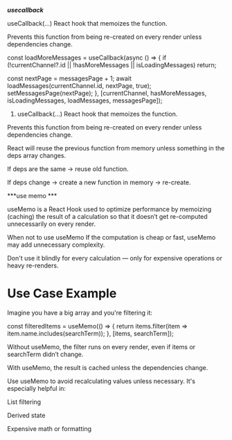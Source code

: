 ***usecallback***

useCallback(...)
React hook that memoizes the function.

Prevents this function from being re-created on every render unless dependencies change.

const loadMoreMessages = useCallback(async () => {
  if (!currentChannel?.id || !hasMoreMessages || isLoadingMessages) return;

  const nextPage = messagesPage + 1;
  await loadMessages(currentChannel.id, nextPage, true);
  setMessagesPage(nextPage);
}, [currentChannel, hasMoreMessages, isLoadingMessages, loadMessages, messagesPage]);


1. useCallback(...)
React hook that memoizes the function.

Prevents this function from being re-created on every render unless dependencies change.

React will reuse the previous function from memory unless something in the deps array changes.

If deps are the same → reuse old function.

If deps change → create a new function in memory → re-create.

***use memo ***

useMemo is a React Hook used to optimize performance by memoizing (caching) the result of a calculation so that it doesn’t get re-computed unnecessarily on every render.

When not to use useMemo
If the computation is cheap or fast, useMemo may add unnecessary complexity.

Don't use it blindly for every calculation — only for expensive operations or heavy re-renders.

# Use Case Example
Imagine you have a big array and you're filtering it:

const filteredItems = useMemo(() => {
  return items.filter(item => item.name.includes(searchTerm));
}, [items, searchTerm]);

Without useMemo, the filter runs on every render, even if items or searchTerm didn’t change.

With useMemo, the result is cached unless the dependencies change.

Use useMemo to avoid recalculating values unless necessary. It's especially helpful in:

List filtering

Derived state

Expensive math or formatting